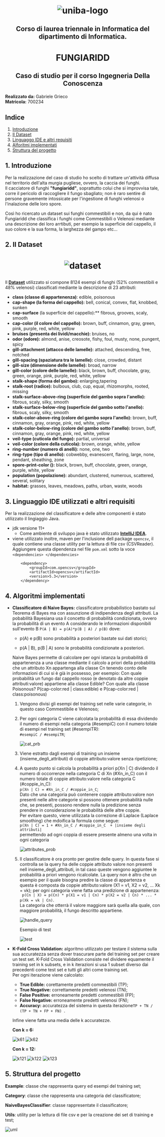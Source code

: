 
# <p style="text-align: center;">  ![uniba-logo](./res/img/uniba-logo.jpg)</p>

## <p style="text-align: center;"> Corso di laurea triennale in Informatica del dipartimento di Informatica.</p>


# <p style="text-align: center;">  FUNGIARIDD</p>

## <p style="text-align: center;">  Caso di studio per il corso Ingegneria Della Conoscenza</p>

**Realizzato da:** Gabriele Grieco\
**Matricola:** 700234


## Indice
 1. [Introduzione](#1introduzione)
 2. [Il Dataset](#2il-dataset)
 3. [Linguaggo IDE e altri requisiti](#3linguaggio-ide-utilizzati-e-altri-requisiti)
 4. [Alforitmi implementati](#4algoritmi-implementati)
 5. [Struttura del progetto](#5struttura-del-progetto)




 ## 1.  Introduzione
Per la realizzazione del caso di studio ho scelto di trattare un'attività diffusa nel territorio dell'alta murgia pugliese, ovvero, la caccia dei funghi.\
 Il cacciatore di funghi **"fungiaridd"**, soprattutto colui che si improvvisa tale, corre il pericolo di raccogliere il fungo sbagliato; non è raro sentire di persone gravemente intossicate per l'ingestione di funghi velenosi o l'inalazione delle loro spore.

 Così ho ricercato un dataset sui funghi commestibili e non, da qui è nato Fungiaridd che classifica i funghi come Commestibili o Velenosi mediante una descrizione dei loro arrtibuti, per esempio la superficie del cappello, il suo colore e la sua forma, la larghezza del gampo etc...

 ## 2. Il Dataset 

# <p style="text-align: center;">  ![dataset](./res/img/dataset.png)</p>

Il [**Dataset**](https://www.kaggle.com/hatterasdunton/mushroom-classification-updated-dataset/) utilizzato si compone 8124 esempi di funghi (52% commestibili e 48% velenosi) classificati mediante la descrizione di 23 attributi:

- **class (classe di appartenenza)**: edible, poisonous
- **cap-shape (la forma del cappello):** bell, conical, convex, flat, knobbed, sunken
- **cap-surface** (la superficie del cappello):** fibrous, grooves, scaly, smooth
- **cap-color (il colore del cappello):** brown, buff, cinnamon, gray, green, pink, purple, red, white, yellow
- **bruises (presenta dei lividi/macchie):** bruises, no
- **odor (odore):** almond, anise, creosote, fishy, foul, musty, none, pungent, spicy
- **gill-attachment (attacco delle lamelle):** attached, descending, free, notched
- **gill-spacing (spaziatura tra le lamelle):** close, crowded, distant
- **gill-size (dimensione delle lamelle):** broad, narrow
- **gill-color (colore delle lamelle):** black, brown, buff, chocolate, gray, green, orange, pink, purple, red, white, yellow
- **stalk-shape (forma del gambo):** enlarging,tapering
- **stalk-root (radice):** bulbous, club, cup, equal, rhizomorphs, rooted, missing
- **stalk-surface-above-ring (superficie del gambo sopra l'anello):** fibrous, scaly, silky, smooth
- **stalk-surface-below-ring (superficie del gambo sotto l'anello):** fibrous, scaly, silky, smooth
- **stalk-color-above-ring (colore del gambo sopra l'anello):** brown, buff, cinnamon, gray, orange, pink, red, white, yellow
- **stalk-color-below-ring (colore del gambo sotto l'anello):** brown, buff, cinnamon, gray, orange, pink, red, white, yellow
- **veil-type (cuticola del fungo):** partial, universal
- **veil-color (colore della cuticola):** brown, orange, white, yellow
- **ring-number (numero di anelli):** none, one, two
- **ring-type (tipo di anello):** cobwebby, evanescent, flaring, large, none, pendant, sheathing, zone
- **spore-print-color ():** black, brown, buff, chocolate, green, orange, purple, white, yellow
- **population (popolazione):** abundant, clustered, numerous, scattered, several, solitary
- **habitat:** grasses, leaves, meadows, paths, urban, waste, woods


 

 ## 3. Linguaggio IDE utilizzati e altri requisiti
 Per la realizzazione del classificatore e delle altre componenti è stato utilizzato il lingiaggio Java.
 - jdk versione 11+
    - Come ambiente di sviluppo java è stato utilizzato [**IntelliJ IDEA**](https://www.jetbrains.com/idea//).
 - viene utilizzato inoltre, maven per l'inclusione dell package ```opencsv```, il quale contiene una classe utility per la lettura di file csv (CSVReader).
 Aggiungere questa dipendenza nel file ```pom.xml``` sotto la voce ```<dependencies> </dependencies>```

 ```
        <dependency>
            <groupId>com.opencsv</groupId>
            <artifactId>opencsv</artifactId>
            <version>5.3</version>
        </dependency>
 ```

## 4. Algoritmi implementati
- **Classificatore di Naive Bayes:** classificatore probabilistico bastato sul Teorema di Bayes ma con assunzione di indipendenza degli attributi. La pobabilità Bayesiana usa il concetto di probabilità condizionata, ovvero la probabilità di un evento A considerando le informazioni disponibili sull'evento B ```P(A | B) = p(A)*p(B | A) / p(B)```
dove:
    - p(A) e p(B) sono probabilità a posteriori bastate sui dati storici;

    - p(A | B), p(B | A) sono le probabilità condizionate a posteriori.

    Naive Bayes permette di calcolare per ogni istanza la probabilità di appartenenza a una classe mediante il calcolo a priori della probabilità che un attributo Xn appartenga alla classe Cn tenendo conto delle informazioni di cui si è già in possesso, per esempio: Con quale probabilità un fungo dal cappello rosso (e denotato da altre coppie attributi:valore) appartiene alla classe Edible? Con quale alla classe Poisonous? P(cap-color:red | class:edible) e P(cap-color:red | class:poisonous) 

    1) Vengono divisi gli esempi del training set nelle varie categorie, in questo caso Commestibile e Velenoso;

    2) Per ogni categoria C viene calcolata la probabilità di essa dividendo il numero di esempi nella categoria (#esempiC) con il numero totale di esempi nel training set (#esempiTR):\
    ```#esempiC / #esempiTR```;

        ![cat_prb](./res/img/category-probability.png)


    3) Viene estratto dagli esempi di training un insieme (insieme_degli_attributi) di coppie attributo:valore senza ripetizione;

    4) A questo punto si calcola la probabilità a priori p(Xn | C) dividendo il numero di occorrenze nella categoria C di Xn (#Xn_in_C) con il numero totale di coppie attributo:valore nella categoria C (#coppie_in_C):\
     ```p(Xn | C) = #Xn_in_C / #coppie_in_C```;\
    Dato che una categoria può contenere coppie attributo:valore non presenti nelle altre categorie si possono ottenere probabilità nulle che, se presenti, possono rendere nulla la predizione senza prendere in considerazione le probabilità delle altre coppie.\
    Per evitare questo, viene utilizzata la correzione di Laplace (Laplace smoothing) che mdoifica la formula come segue:\
     ```p(Xn | C) = 1 + #Xn_in_C / #coppie_in_C  + |insieme degli attributi|```\
     permettendo ad ogni coppia di essere presente almeno una volta in ogni categoria

        ![attributes_prob](./res/img/calculate-prob.png)

    5) Il classificatore è ora pronto per gestire delle query. In questa fase si controlla se la query ha delle coppie attributo valore non presenti nell insieme_degli_attributi, in tal caso queste vengono aggiuntee le probabilità a priori vengono ricalcolate.
    La query non è altro che un esempio per il quale bisogna predire la classe di appartenza e questa è composta da coppie attributo:valore (X1 = v1, X2 = v2, ... Xk = vk); per ogni categoria viene fatta una predizione di appartenenza:  
    ``` p(Cn | X) = p(Cn) * p(X1 = v1 | Cn) * p(X2 = v2 | Cn) * ... * p(Xk = vk | Cn)```.\
    La categoria che otterrà il valore maggiore sarà quella alla quale, con maggiore probabilità, il fungo descritto appartiene.

        ![handle_query](./res/img/handle-query.png)

        Esempio di test

        ![test](./res/img/test.png)

- **K-Fold Cross Validation:** algoritmo utilizzato per testare il sistema sulla sua accuratezza senza dover trascurare parte del training set per creare un test set.
K-Fold Cross Validation consiste nel dividere equamente il training set in k subsets, e in k iterazioni si usa 1 subset diverso dai precedenti come test set e tutti gli altri come training set.\
Per ogni iterazione viene calcolato:
    - **True Edible:** corettamente predetti commestibili (TP);
    - **True Negative:** correttamente predetti velenosi (TN);
    - **False Positive:** erroneamente predetti commestibili (FP);
    - **False Negative:** erroneamente predetti velenosi (FN);
    - **Accuracy:** accuratezza del sistema in questa iterazione```TP + TN / (TP + TN + FP + FN) ```.

    Infine viene fatta una media delle k accuratezze.

    **Con k = 6:**

    ![k61](./res/img/k6-1.png)
    ![k62](./res/img/k6-2.png)

    **Con k = 12:**

    ![k121](./res/img/k12-1.png)
    ![k122](./res/img/k12-2.png)
    ![k123](./res/img/k12-3.png)





## 5. Struttura del progetto
**Example**: classe che rappresenta query ed esempi del training set;

**Category**: classe che rappresenta una categoria del classificatore;

**NaiveBayesClassifier**: classe rappresentate il classificatore;

**Utils**: utility per la lettura di file csv e per la creazione dei set di training e test;

![uml](./res/img/uml.png)










